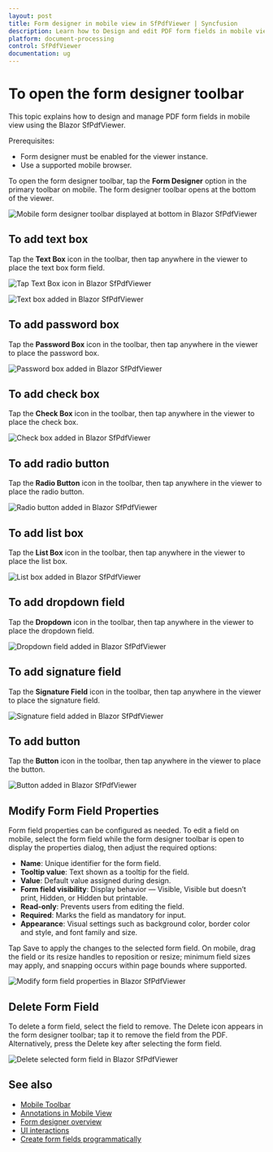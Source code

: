 ```yaml
---
layout: post
title: Form designer in mobile view in SfPdfViewer | Syncfusion
description: Learn how to Design and edit PDF form fields in mobile view in the Syncfusion Blazor SfPdfViewer component.
platform: document-processing
control: SfPdfViewer
documentation: ug
---
```


# To open the form designer toolbar

This topic explains how to design and manage PDF form fields in mobile view using the Blazor SfPdfViewer.

Prerequisites:
- Form designer must be enabled for the viewer instance.
- Use a supported mobile browser.

To open the form designer toolbar, tap the **Form Designer** option in the primary toolbar on mobile. The form designer toolbar opens at the bottom of the viewer.

![Mobile form designer toolbar displayed at bottom in Blazor SfPdfViewer](../form-designer/form-designer-images/form-designer-toolbar.png)

## To add text box

Tap the **Text Box** icon in the toolbar, then tap anywhere in the viewer to place the text box form field.

![Tap Text Box icon in Blazor SfPdfViewer](../form-designer/form-designer-images/form-designer-textbox.png)

![Text box added in Blazor SfPdfViewer](../form-designer/form-designer-images/form-designer-textbox-added.png)

## To add password box

Tap the **Password Box** icon in the toolbar, then tap anywhere in the viewer to place the password box.

![Password box added in Blazor SfPdfViewer](../form-designer/form-designer-images/form-designer-password.png)

## To add check box

Tap the **Check Box** icon in the toolbar, then tap anywhere in the viewer to place the check box.

![Check box added in Blazor SfPdfViewer](../form-designer/form-designer-images/form-designer-checkBox.png)

## To add radio button

Tap the **Radio Button** icon in the toolbar, then tap anywhere in the viewer to place the radio button.

![Radio button added in Blazor SfPdfViewer](../form-designer/form-designer-images/form-designer-radio.png)

## To add list box

Tap the **List Box** icon in the toolbar, then tap anywhere in the viewer to place the list box.

![List box added in Blazor SfPdfViewer](../form-designer/form-designer-images/form-designer-listbox.png)

## To add dropdown field

Tap the **Dropdown** icon in the toolbar, then tap anywhere in the viewer to place the dropdown field.

![Dropdown field added in Blazor SfPdfViewer](../form-designer/form-designer-images/form-designer-dropdown-listbox.png)

## To add signature field

Tap the **Signature Field** icon in the toolbar, then tap anywhere in the viewer to place the signature field.

![Signature field added in Blazor SfPdfViewer](../form-designer/form-designer-images/form-designer-signature.png)

## To add button

Tap the **Button** icon in the toolbar, then tap anywhere in the viewer to place the button.

![Button added in Blazor SfPdfViewer](../form-designer/form-designer-images/form-designer-button.png)

## Modify Form Field Properties

Form field properties can be configured as needed. To edit a field on mobile, select the form field while the form designer toolbar is open to display the properties dialog, then adjust the required options:

- **Name**: Unique identifier for the form field.
- **Tooltip value**: Text shown as a tooltip for the field.
- **Value**: Default value assigned during design.
- **Form field visibility**: Display behavior — Visible, Visible but doesn’t print, Hidden, or Hidden but printable.
- **Read-only**: Prevents users from editing the field.
- **Required**: Marks the field as mandatory for input.
- **Appearance**: Visual settings such as background color, border color and style, and font family and size.

Tap Save to apply the changes to the selected form field. On mobile, drag the field or its resize handles to reposition or resize; minimum field sizes may apply, and snapping occurs within page bounds where supported.

![Modify form field properties in Blazor SfPdfViewer](../form-designer/form-designer-images/form-designer-properties.png)

## Delete Form Field

To delete a form field, select the field to remove. The Delete icon appears in the form designer toolbar; tap it to remove the field from the PDF. Alternatively, press the Delete key after selecting the form field.

![Delete selected form field in Blazor SfPdfViewer](../form-designer/form-designer-images/form-designer-delete.png)

## See also

* [Mobile Toolbar](../toolbar-customization/mobile-toolbar)
* [Annotations in Mobile View](../annotation/annotations-in-mobile-view)
* [Form designer overview](../form-designer/overview)
* [UI interactions](../form-designer/ui-interactions)
* [Create form fields programmatically](../form-designer/create-programmatically)
